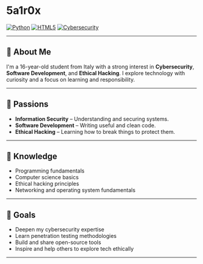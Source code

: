 # 5a1r0x

[![Python](https://img.shields.io/badge/Python-3776AB?style=flat&logo=python&logoColor=white)](https://www.python.org/)
[![HTML5](https://img.shields.io/badge/HTML5-E34F26?style=flat&logo=html5&logoColor=white)](https://developer.mozilla.org/en-US/docs/Web/HTML)
[![Cybersecurity](https://img.shields.io/badge/CyberSecurity-000000?style=flat&logo=hackthebox&logoColor=white)](https://www.hackthebox.com/)

---

## 👤 About Me

I'm a 16-year-old student from Italy with a strong interest in **Cybersecurity**, **Software Development**, and **Ethical Hacking**. I explore technology with curiosity and a focus on learning and responsibility.

---

## 🚀 Passions

- **Information Security** – Understanding and securing systems.
- **Software Development** – Writing useful and clean code.
- **Ethical Hacking** – Learning how to break things to protect them.

---

## 🧠 Knowledge

- Programming fundamentals
- Computer science basics
- Ethical hacking principles
- Networking and operating system fundamentals

---

## 🎯 Goals

- Deepen my cybersecurity expertise
- Learn penetration testing methodologies
- Build and share open-source tools
- Inspire and help others to explore tech ethically

---
